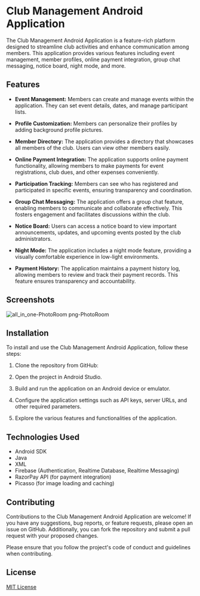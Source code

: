 # Club Management Android Application

The Club Management Android Application is a feature-rich platform designed to streamline club activities and enhance communication among members. This application provides various features including event management, member profiles, online payment integration, group chat messaging, notice board, night mode, and more.

## Features

- **Event Management:** Members can create and manage events within the application. They can set event details, dates, and manage participant lists.

- **Profile Customization:** Members can personalize their profiles by adding background profile pictures.

- **Member Directory:** The application provides a directory that showcases all members of the club. Users can  view other members easily.

- **Online Payment Integration:** The application supports online payment functionality, allowing members to make payments for event registrations, club dues, and other expenses conveniently.

- **Participation Tracking:** Members can see who has registered and participated in specific events, ensuring transparency and coordination.

- **Group Chat Messaging:** The application offers a group chat feature, enabling members to communicate and collaborate effectively. This fosters engagement and facilitates discussions within the club.

- **Notice Board:** Users can access a notice board to view important announcements, updates, and upcoming events posted by the club administrators.

- **Night Mode:** The application includes a night mode feature, providing a visually comfortable experience in low-light environments.

- **Payment History:** The application maintains a payment history log, allowing members to review and track their payment records. This feature ensures transparency and accountability.

## Screenshots



![all_in_one-PhotoRoom png-PhotoRoom](https://github.com/vagabon-09/Club-Managment-System-public/assets/89797141/df36f358-b34e-477c-afa5-1a34ba180d14)





## Installation

To install and use the Club Management Android Application, follow these steps:

1. Clone the repository from GitHub:
  
2. Open the project in Android Studio.

3. Build and run the application on an Android device or emulator.

4. Configure the application settings such as API keys, server URLs, and other required parameters.

5. Explore the various features and functionalities of the application.

## Technologies Used

- Android SDK
- Java
- XML
- Firebase (Authentication, Realtime Database, Realtime Messaging)
- RazorPay API (for payment integration)
- Picasso (for image loading and caching)

## Contributing

Contributions to the Club Management Android Application are welcome! If you have any suggestions, bug reports, or feature requests, please open an issue on GitHub. Additionally, you can fork the repository and submit a pull request with your proposed changes.

Please ensure that you follow the project's code of conduct and guidelines when contributing.

## License

[MIT License](LICENSE)


